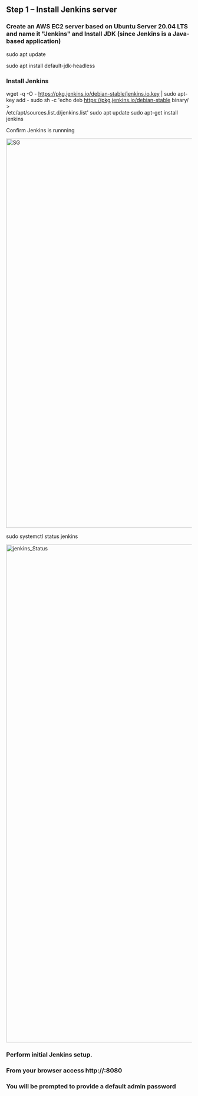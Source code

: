## Step 1 – Install Jenkins server

### Create an AWS EC2 server based on Ubuntu Server 20.04 LTS and name it "Jenkins" and Install JDK (since Jenkins is a Java-based application)

sudo apt update

sudo apt install default-jdk-headless

### Install Jenkins

wget -q -O - https://pkg.jenkins.io/debian-stable/jenkins.io.key | sudo apt-key add -
sudo sh -c 'echo deb https://pkg.jenkins.io/debian-stable binary/ > \
    /etc/apt/sources.list.d/jenkins.list'
sudo apt update
sudo apt-get install jenkins

Confirm Jenkins is runnning

<img width="1055" alt="SG" src="https://user-images.githubusercontent.com/97977311/152698303-3559b7d1-39a6-4d17-9612-74a0d168b86b.png">

sudo systemctl status jenkins

<img width="1349" alt="jenkins_Status" src="https://user-images.githubusercontent.com/97977311/152697754-0bdf86f4-38d4-47b4-851c-ade9d360818d.png">

### Perform initial Jenkins setup.

### From your browser access http://<Jenkins-Server-Public-IP-Address-or-Public-DNS-Name>:8080

### You will be prompted to provide a default admin password



